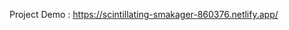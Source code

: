 Project Demo : https://scintillating-smakager-860376.netlify.app/  


<!-- ![screencapture-scintillating-smakager-860376-netlify-app-2023-06-18-11_57_15](https://github.com/sunil9813/Education-Website-Using-ReactJS/assets/67497228/37450154-6e7a-45fd-9793-c731dcc56e2b) -->

